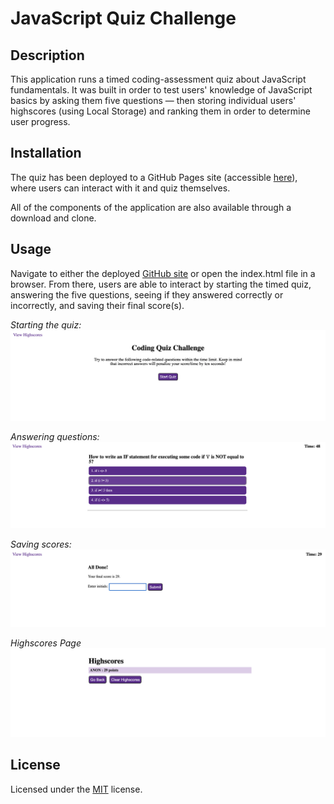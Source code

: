 # JavaScript Quiz Challenge

## Description

This application runs a timed coding-assessment quiz about JavaScript fundamentals. It was built in order to test users' knowledge of JavaScript basics by asking them five questions — then storing individual users' highscores (using Local Storage) and ranking them in order to determine user progress. 

## Installation

The quiz has been deployed to a GitHub Pages site (accessible [here](https://msteblu.github.io/CodeQuiz_JS/)), where users can interact with it and quiz themselves.

All of the components of the application are also available through a download and clone. 

## Usage

Navigate to either the deployed [GitHub site](https://msteblu.github.io/CodeQuiz_JS/) or open the index.html file in a browser. From there, users are able to interact by starting the timed quiz, answering the five questions, seeing if they answered correctly or incorrectly, and saving their final score(s).

*Starting the quiz:*
    <img src="assets/images/quiz.png" width="550px">

*Answering questions:*
    <img src="assets/images/answer.png" width="550px">

*Saving scores:*
    <img src="assets/images/done.png" width="550px">

*Highscores Page*
    <img src="assets/images/highscores.png" width="550px">

## License 

Licensed under the [MIT](https://github.com/microsoft/vscode/blob/main/LICENSE.txt) license. 